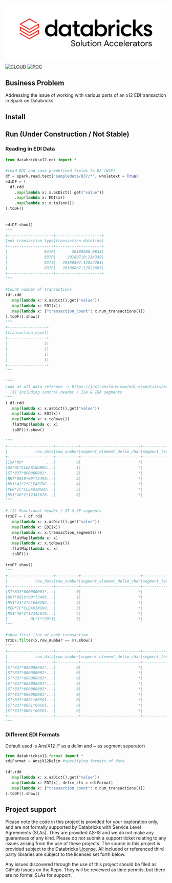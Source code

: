 ![image](https://raw.githubusercontent.com/databricks-industry-solutions/.github/main/profile/solacc_logo_wide.png)

[![CLOUD](https://img.shields.io/badge/CLOUD-ALL-blue?logo=googlecloud&style=for-the-badge)](https://cloud.google.com/databricks)
[![POC](https://img.shields.io/badge/POC-10_days-green?style=for-the-badge)](https://databricks.com/try-databricks)

## Business Problem

Addressing the issue of working with various parts of an x12 EDI transaction in Spark on Databricks.

## Install

## Run (Under Construction / Not Stable)

### Reading in EDI Data

```python
from databricksx12.edi import *

#read EDI and save predefined fields to DF (WIP) 
df = spark.read.text("sampledata/837/*", wholetext = True)
ediDF = (
  df.rdd
    .map(lambda x: x.asDict().get("value"))
    .map(lambda x: EDI(x))
    .map(lambda x: x.toJson())
).toDF()


ediDF.show()
"""
+--------------------+--------------------+
|edi_transaction_type|transaction_datetime|
+--------------------+--------------------+
|                837P|       20180508:0833|
|                837P|     20180710:214339|
|                837I|   20180807:12022761|
|                837P|   20180807:12022605|
+--------------------+--------------------+
"""

#Count number of transactions
(df.rdd
  .map(lambda x: x.asDict().get("value"))
  .map(lambda x: EDI(x))
  .map(lambda x: {"transaction_count": x.num_transactions()})
).toDF().show()
"""
+-----------------+
|transaction_count|
+-----------------+
|                5|
|                1|
|                1|
|                1|
+-----------------+
"""

""""
Look at all data refernce -> https://justransform.com/edi-essentials/edi-structure/
  (1) Including control header / ISA & IEA segments
"""
( df.rdd
  .map(lambda x: x.asDict().get("value"))
  .map(lambda x: EDI(x))
  .map(lambda x: x.toRows())
  .flatMap(lambda x: x)
  .toDF()).show()

"""
+--------------------+----------+--------------------------+--------------+------------+-----------------------------+
|            row_data|row_number|segment_element_delim_char|segment_length|segment_name|segment_subelement_delim_char|
+--------------------+----------+--------------------------+--------------+------------+-----------------------------+
|ISA*00*          ...|         0|                         *|            17|         ISA|                            :|
|GS*HC*CLEARINGHOU...|         1|                         *|             9|          GS|                            :|
|ST*837*000000001*...|         2|                         *|             4|          ST|                            :|
|BHT*0019*00*73490...|         3|                         *|             7|         BHT|                            :|
|NM1*41*2*CLEARING...|         4|                         *|            10|         NM1|                            :|
|PER*IC*CLEARINGHO...|         5|                         *|             7|         PER|                            :|
|NM1*40*2*12345678...|         6|                         *|            10|         NM1|                            :|
"""

# (2) Functional header / ST & SE segments
trxDF = ( df.rdd
  .map(lambda x: x.asDict().get("value"))
  .map(lambda x: EDI(x))
  .map(lambda x: x.transaction_segments())
  .flatMap(lambda x: x)
  .map(lambda x: x.toRows())
  .flatMap(lambda x: x)
  .toDF())

trxDF.show()
"""
+--------------------+----------+--------------------------+--------------+------------+-----------------------------+
|            row_data|row_number|segment_element_delim_char|segment_length|segment_name|segment_subelement_delim_char|
+--------------------+----------+--------------------------+--------------+------------+-----------------------------+
|ST*837*000000001*...|         0|                         *|             4|          ST|                            :|
|BHT*0019*00*73490...|         1|                         *|             7|         BHT|                            :|
|NM1*41*2*CLEARING...|         2|                         *|            10|         NM1|                            :|
|PER*IC*CLEARINGHO...|         3|                         *|             7|         PER|                            :|
|NM1*40*2*12345678...|         4|                         *|            10|         NM1|                            :|
|          HL*1**20*1|         5|                         *|             5|          HL|                            :|
"""

#show first line of each transaction
trxDF.filter(x.row_number == 0).show()
"""
+--------------------+----------+--------------------------+--------------+------------+-----------------------------+
|            row_data|row_number|segment_element_delim_char|segment_length|segment_name|segment_subelement_delim_char|
+--------------------+----------+--------------------------+--------------+------------+-----------------------------+
|ST*837*000000001*...|         0|                         *|             4|          ST|                            :|
|ST*837*000000002*...|         0|                         *|             4|          ST|                            :|
|ST*837*000000003*...|         0|                         *|             4|          ST|                            :|
|ST*837*000000004*...|         0|                         *|             4|          ST|                            :|
|ST*837*000000005*...|         0|                         *|             4|          ST|                            :|
|ST*837*000000001*...|         0|                         *|             4|          ST|                            :|
|ST*837*0001*00501...|         0|                         *|             4|          ST|                            :|
|ST*837*0001*00501...|         0|                         *|             4|          ST|                            :|
|ST*837*0001*00501...|         0|                         *|             4|          ST|                            :|
+--------------------+----------+--------------------------+--------------+------------+-----------------------------+
"""
``` 

### Different EDI Formats

Default used is AnsiX12 (* as a delim and ~ as segment separator)

```python
from databricksx12.format import *
ediFormat = AnsiX12Delim #specifying formats of data  

(df.rdd
  .map(lambda x: x.asDict().get("value"))
  .map(lambda x: EDI(x), delim_cls = ediFormat)
  .map(lambda x: {"transaction_count": x.num_transactions()})
).toDF().show()
```

### 

## Project support 

Please note the code in this project is provided for your exploration only, and are not formally supported by Databricks with Service Level Agreements (SLAs). They are provided AS-IS and we do not make any guarantees of any kind. Please do not submit a support ticket relating to any issues arising from the use of these projects. The source in this project is provided subject to the Databricks [License](./LICENSE). All included or referenced third party libraries are subject to the licenses set forth below.

Any issues discovered through the use of this project should be filed as GitHub Issues on the Repo. They will be reviewed as time permits, but there are no formal SLAs for support. 
